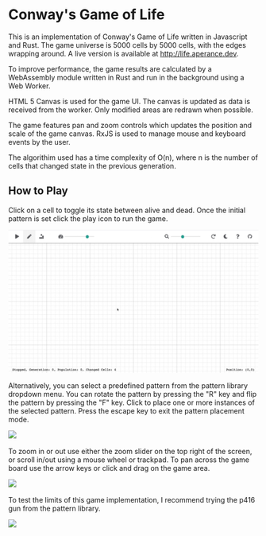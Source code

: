 # Conway's Game of Life

This is an implementation of Conway's Game of Life written in Javascript and Rust. The game universe is 5000 cells by 5000 cells, with the edges wrapping around. A live version is available at http://life.aperance.dev.

To improve performance, the game results are calculated by a WebAssembly module written in Rust and run in the background using a Web Worker.

HTML 5 Canvas is used for the game UI. The canvas is updated as data is received from the worker. Only modified areas are redrawn when possible.

The game features pan and zoom controls which updates the position and scale of the game canvas. RxJS is used to manage mouse and keyboard events by the user.

The algorithim used has a time complexity of O(n), where n is the number of cells that changed state in the previous generation.

## How to Play

Click on a cell to toggle its state between alive and dead. Once the initial pattern is set click the play icon to run the game.

![](examples/manual.gif)

Alternatively, you can select a predefined pattern from the pattern library dropdown menu. You can rotate the pattern by pressing the "R" key and flip the pattern by pressing the "F" key. Click to place one or more instances of the selected pattern. Press the escape key to exit the pattern placement mode.

![](examples/pattern.gif)

To zoom in or out use either the zoom slider on the top right of the screen, or scroll in/out using a mouse wheel or trackpad. To pan across the game board use the arrow keys or click and drag on the game area.

![](examples/pan.gif)

To test the limits of this game implementation, I recommend trying the p416 gun from the pattern library. 

![](examples/p416.gif)

